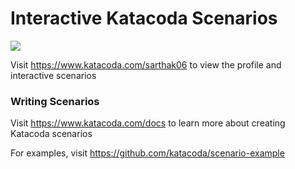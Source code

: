 # Interactive Katacoda Scenarios

[![](http://shields.katacoda.com/katacoda/sarthak06/count.svg)](https://www.katacoda.com/sarthak06 "Get your profile on Katacoda.com")

Visit https://www.katacoda.com/sarthak06 to view the profile and interactive scenarios

### Writing Scenarios
Visit https://www.katacoda.com/docs to learn more about creating Katacoda scenarios

For examples, visit https://github.com/katacoda/scenario-example
